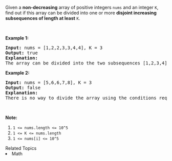<p>Given a <strong>non-decreasing</strong> array of positive integers&nbsp;<code>nums</code>&nbsp;and an integer <code>K</code>, find out if this array can be divided into one or more <strong>disjoint increasing subsequences of length at least</strong> <code>K</code>.</p>

<p>&nbsp;</p>

<p><strong>Example 1:</strong></p>

<pre>
<strong>Input: </strong>nums = <span id="example-input-1-1">[1,2,2,3,3,4,4]</span>, K = <span id="example-input-1-2">3</span>
<strong>Output: </strong><span id="example-output-1">true</span>
<strong>Explanation: </strong>
The array can be divided into the two subsequences [1,2,3,4] and [2,3,4] with lengths at least 3 each.
</pre>

<p><strong>Example 2:</strong></p>

<pre>
<strong>Input: </strong>nums = <span id="example-input-2-1">[5,6,6,7,8]</span>, K = <span id="example-input-2-2">3</span>
<strong>Output: </strong><span id="example-output-2">false</span>
<strong>Explanation: </strong>
There is no way to divide the array using the conditions required.
</pre>

<p>&nbsp;</p>

<p><strong>Note:</strong></p>

<ol>
	<li><code>1 &lt;= nums.length&nbsp;&lt;= 10^5</code></li>
	<li><code>1 &lt;= K &lt;= nums.length</code></li>
	<li><code>1 &lt;= nums[i] &lt;= 10^5</code></li>
</ol>
<div><div>Related Topics</div><div><li>Math</li></div></div>